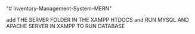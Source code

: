 "# Inventory-Management-System-MERN" 


add THE SERVER FOLDER IN THE XAMPP HTDOCS and RUN MYSQL AND APACHE SERVER IN XAMPP TO RUN DATABASE
